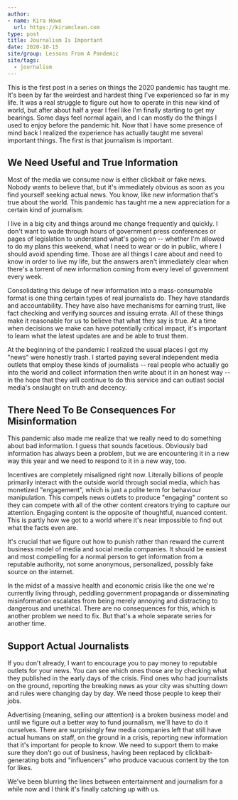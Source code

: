 ```yaml
---
author:
- name: Kira Howe
  url: https://kiramclean.com
type: post
title: Journalism Is Important
date: 2020-10-15
site/group: Lessons From A Pandemic
site/tags:
  - journalism
---
```


This is the first post in a series on things the 2020 pandemic has taught me. It's been by far the weirdest and hardest thing I've experienced so far in my life. It was a real struggle to figure out how to operate in this new kind of world, but after about half a year I feel like I'm finally starting to get my bearings. Some days feel normal again, and I can mostly do the things I used to enjoy before the pandemic hit. Now that I have some presence of mind back I realized the experience has actually taught me several important things. The first is that journalism is important.

## We Need Useful and True Information

Most of the media we consume now is either clickbait or fake news. Nobody wants to believe that, but it's immediately obvious as soon as you find yourself seeking actual news. You know, like _new_ information that's true about the world. This pandemic has taught me a new appreciation for a certain kind of journalism.

I live in a big city and things around me change frequently and quickly. I don't want to wade through hours of government press conferences or pages of legislation to understand what's going on -- whether I'm allowed to do my plans this weekend, what I need to wear or do in public, where I should avoid spending time. Those are all things I care about and need to know in order to live my life, but the answers aren't immediately clear when there's a torrent of new information coming from every level of government every week.

Consolidating this deluge of new information into a mass-consumable format is one thing certain types of real journalists do. They have standards and accountability. They have also have mechanisms for earning trust, like fact checking and verifying sources and issuing errata. All of these things make it reasonable for us to believe that what they say is true. At a time when decisions we make can have potentially critical impact, it's important to learn what the latest updates are and be able to trust them.

At the beginning of the pandemic I realized the usual places I got my "news" were honestly trash. I started paying several independent media outlets that employ these kinds of journalists -- real people who actually go into the world and collect information then write about it in an honest way -- in the hope that they will continue to do this service and can outlast social media's onslaught on truth and decency.

## There Need To Be Consequences For Misinformation

This pandemic also made me realize that we really need to do something about bad information. I guess that sounds facetious. Obviously bad information has always been a problem, but we are encountering it in a new way this year and we need to respond to it in a new way, too.

Incentives are completely misaligned right now. Literally billions of people primarily interact with the outside world through social media, which has monetized "engagement", which is just a polite term for behaviour manipulation. This compels news outlets to produce "engaging" content so they can compete with all of the other content creators trying to capture our attention. Engaging content is the opposite of thoughtful, nuanced content. This is partly how we got to a world where it's near impossible to find out what the facts even are.

It's crucial that we figure out how to punish rather than reward the current business model of media and social media companies. It should be easiest and most compelling for a normal person to get information from a reputable authority, not some anonymous, personalized, possibly fake source on the internet.

In the midst of a massive health and economic crisis like the one we're currently living through, peddling government propaganda or disseminating misinformation escalates from being merely annoying and distracting to dangerous and unethical. There are no consequences for this, which is another problem we need to fix. But that's a whole separate series for another time.

## Support Actual Journalists

If you don't already, I want to encourage you to pay money to reputable outlets for your news. You can see which ones those are by checking what they published in the early days of the crisis. Find ones who had journalists on the ground, reporting the breaking news as your city was shutting down and rules were changing day by day. We need those people to keep their jobs.

Advertising (meaning, selling our attention) is a broken business model and until we figure out a better way to fund journalism, we'll have to do it ourselves. There are surprisingly few media companies left that still have actual humans on staff, on the ground in a crisis, reporting new information that it's important for people to know. We need to support them to make sure they don't go out of business, having been replaced by clickbait-generating bots and "influencers" who produce vacuous content by the ton for likes.

We've been blurring the lines between entertainment and journalism for a while now and I think it's finally catching up with us.
